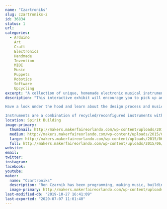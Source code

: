 ```yaml
---
name: "Czartroniks"
slug: czartroniks-2
id: 36834
status: 1
url: 
categories:
  - Arduino
    Art
    Craft
    Electronics
    Handmade
    Invention
    MIDI
    Music
    Puppets
    Robotics
    Software
    Upcycling
excerpt: "A collection of unique, homemade electronic musical instruments and interactions. "
description: "This interactive exhibit will encourage you to pick up and play one of a kind electronic musical instruments.  A wide range of synthesized and MIDI instruments will be available, including drums, guitars, bass pedals, keytars, and other hybrids.  Most are designed for musical novices to easily enjoy.

Have a look under the hood and learn about the design process and music theory as it applies to producing MIDI and synthesized sound.  Or simply listen to some live performances and demonstrations.  

Instruments are a combination of recycled/reconfigured instruments with upgraded control schemes and functionality.  Some are built from non-existence!  They are also decorated with collage and recycled art techniques or animatronics to create visual and mechanical interest.  All use Arduino microcontrollers to synthesize their own sounds or trigger MIDI notes or samples from WAV Trigger boards."
location: Spirit Building
image-primary:
  thumbnail: http://makers.makerfaireorlando.com/wp-content/uploads/2015/06/1393593_505870692883404_1923661428573731361_n-150x150.jpg
  medium: http://makers.makerfaireorlando.com/wp-content/uploads/2015/06/1393593_505870692883404_1923661428573731361_n-225x300.jpg
  large: http://makers.makerfaireorlando.com/wp-content/uploads/2015/06/1393593_505870692883404_1923661428573731361_n.jpg
  full: http://makers.makerfaireorlando.com/wp-content/uploads/2015/06/1393593_505870692883404_1923661428573731361_n.jpg
website: 
email: 
twitter: 
instagram: 
facebook: 
youtube: 
maker:
  name: "Czartroniks"
  description: "Ron Czarnik has been programming, making music, building things and taking them apart for most of his life.  He discovered Arduino microcontrollers at Maker Faire a few years back and since that time he has produced an evolving multitude of unique electronic musical instruments.  His work, twice featured on Instructables.com, incorporates many disciplines including decoupage/collage, recycled art, painting, electronics, woodworking, animatronics, music theory, sound synthesis and interface design.  "
  image-primary: http://makers.makerfaireorlando.com/wp-content/uploads/2015/06/10624680_509397042530769_4044820606179378939_n.jpg
last-modified-db: "2019-10-27 16:41:09"
last-exported: "2020-07-07 11:01:40"
---
```

